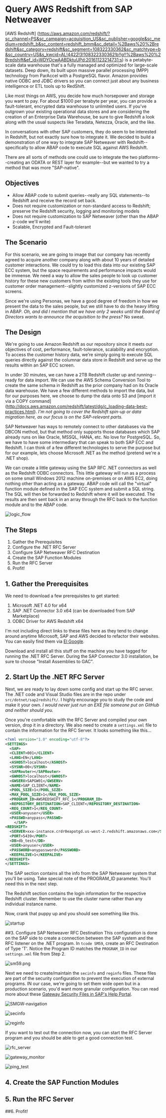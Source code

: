 # Query AWS Redshift from SAP Netweaver
[AWS Redshift] (https://aws.amazon.com/redshift/?sc_channel=PS&sc_campaign=acquisition_US&sc_publisher=google&sc_medium=redshift_b&sc_content=redshift_bmm&sc_detail=%2Baws%20%2Bredshift&sc_category=redshift&sc_segment=108322330362&sc_matchtype=b&sc_country=US&s_kwcid=AL!4422!3!108322330362!b!!g!!%2Baws%20%2Bredshift&ef_id=WDYOcwAABDktuUPd:20161123214731:s) is a petabyte-scale data warehouse that's a fully managed and optimized for large-scale datasets.  Deep down, its built upon massive parallel processing (MPP) technology from ParAccel with a PostgreSQL flavor.  Amazon provides native ODBC and JDBC drivers so you can connect just about any business intelligence or ETL tools up to RedShift.

Like most things on AWS, you decide how much horsepower and storage you want to pay.  For about $1000 per terabyte per year, you can provide a fault-tolerant, encrypted data warehouse to unlimited users.  If you've outgrown your existing operational data stores and are considering the creation of an Enterprise Data Warehouse, be sure to give Redshift a look along with the usual suspects like Teradata, Netezza, Oracle, and the like.

In conversations with other SAP customers, they do seem to be interested in Redshift, but not exactly sure how to integrate it.  We decided to build a demonstration of one way to integrate SAP Netweaver with Redshift--specifically to allow ABAP code to execute SQL against AWS Redshift.

There are all sorts of methods one could use to integrate the two platforms--creating an ODATA or REST layer for example--but we wanted to try a method that was more "SAP-native".

## Objectives
- Allow ABAP code to submit queries--really any SQL statements--to Redshift and receive the record set back.
- Does not require customization or non-standard access to Redshift; preserve the Redshift security, logging and monitoring models 
- Does not require customization to SAP Netweaver (other than the ABAP z-code we'll write)
- Scalable, Encrypted and Fault-tolerant

## The Scenario
For this scenario, we are going to image that our company has recently agreed to acquire another company along with about 10 years of detailed customer interactions.  We could try to load this data into our existing SAP ECC system, but the space requirements and performance impacts would be immense.  We need a way to allow the sales people to look up customer history for these new customers from within the existing tools they use for customer order management--slightly customized z-versions of SAP ECC screens.

Since we're using Personas, we have a good degree of freedom in how we present the data to the sales people, but we still have to do the heavy lifting in ABAP.  *Oh, and did I mention that we have only 2 weeks until the Board of Directors wants to announce the acquisition to the press?*  No sweat.

## The Design
We're going to use Amazon Redshift as our repository since it meets our objectives of cost, performance, fault-tolerance, scalability and encryption.  To access the customer history data, we're simply going to execute SQL queries directly against the columnar data store in Redshift and serve up the results within an SAP ECC screen.

In under 30 minutes, we can have a 2TB Redshift cluster up and running--ready for data import.   We can use the AWS Schema Conversion Tool to create the same schema in Redshift as the prior company had on its Oracle data warehouse.  We have a few different methods to import the data, but for our purposes here, we choose to dump the data onto S3 and [import it via a COPY command] (http://docs.aws.amazon.com/redshift/latest/dg/c_loading-data-best-practices.html).  *I'm not going to cover the Redshift spin-up or data migration here, as our focus is on the SAP-relevant parts.*

SAP Netweaver has ways to remotely connect to other databases via the DBCON method, but that method only supports those databases which SAP already runs on like Oracle, MSSQL, HANA, etc.  No love for PostgreSQL.  So, we have to have some intermediary that can speak to both SAP ECC and Redshift.   I can think of a few different technologies to serve the purpose but for our example, lets choose Microsoft .NET as the method (pretend we're a .NET shop).

We can create a little gateway using the SAP RFC .NET connectors as well as the Redshift ODBC connectors.  This little gateway will run as a process on some small Windows 2012 machine on-premises or on AWS EC2, doing nothing other than acting as a gateway.  ABAP code will call the "virtual" function module defined in the SAP ECC system and submit a SQL string.  The SQL will then be forwarded to Redshift where it will be executed.  The results are then sent back in an array through the RFC back to the function module and to the ABAP code.

![logic_flow](./img/logic_flow.png)

## The Steps
1. Gather the Prerequisites
2. Configure the .NET RFC Server
3. Configure SAP Netweaver RFC Destination
4. Create the SAP Function Modules
5. Run the RFC Server
6. Profit!

## 1. Gather the Prerequisites

We need to download a few prerequisites to get started:
1. Microsoft .NET 4.0 for x64
2. SAP .NET Connector 3.0 x64 (can be downloaded from SAP Marketplace)
3. ODBC Driver for AWS Redshift x64

I'm not including direct links to these files here as they tend to change around anytime Microsoft, SAP and AWS decided to refactor their websites.  You can easily find them via [El Google](https://www.google.com).

Download and install all this stuff on the machine you have tagged for running the .NET RFC Server.  During the SAP Connector 3.0 installation, be sure to choose "Install Assemblies to GAC".

## 2. Start Up the .NET RFC Server
Next, we are ready to lay down some config and start up the RFC server.  The .NET code and Visual Studio files are in the repo under `src/dotnet/sap2redshift/`.  I highly encourage you to study the code and make it your own.  *I would never just run an EXE file someone put on GitHub and neither should you.*

Once you're comfortable with the RFC Server and compiled your own version, drop it in a directory.  We also need to create a `settings.xml` file to contain the information for the RFC Server.  It looks something like this...

```xml
<?xml version="1.0" encoding="utf-8"?>
<SETTINGS>
  <SAP>
  <CLIENT>001</CLIENT>
  <LANG>EN</LANG>
  <ASHOST>localhost</ASHOST>
  <SYSNR>00</SYSNR>
  <SAPRouter></SAPRouter>
  <GWHOST>localhost</GWHOST>
  <GWSERV>SAPGW01</GWSERV>
  <NAME>SAP_CLIENT</NAME>
  <POOL_SIZE>1</POOL_SIZE>
  <MAX_POOL_SIZE>1</MAX_POOL_SIZE>
  <PROGRAM_ID>AWSREDSHIFT_RFC_1</PROGRAM_ID>
  <REPOSITORY_DESTINATION>SAP_CLIENT</REPOSITORY_DESTINATION>
  <REG_COUNT>1</REG_COUNT>
  <USER>anyuser</USER>
  <PASSWD>anypass</PASSWD>
    </SAP>
<REDSHIFT>
  <SERVER>xxx-instance.crdr0eapotgd.us-west-2.redshift.amazonaws.com</SERVER>
  <PORT>5439</PORT>
  <DB>db_test</DB>
  <USER>anyuser</USER>
  <PASSWORD>anypassword</PASSWORD>
  <KEEPALIVE>1</KEEPALIVE>
</REDSHIFT>
</SETTINGS>
```
The SAP section contains all the info from the SAP Netweaver system that you'll be using.  Take special note of the PROGRAM_ID parameter.  You'll need this in the next step.

The Redshift section contains the login information for the respective Redshift cluster.  Remember to use the cluster name rather than any individual instance name.

Now, crank that puppy up and you should see something like this.

![startup](./img/startup.png)

##3. Configure SAP Netweaver RFC Destination
This configuration is done on the SAP side to create a connection between the SAP system and the RFC listener on the .NET program. In `tcode SM59`, create an RFC Destination of Type 'T'.  Notice the Program ID matches the `PROGRAM_ID` in our `settings.xml` file from Step 2. 

![sm59.png](.img/sm59.png)

Next we need to create/maintain the `secinfo` and `reginfo` files.  These files are part of the security configuration to prevent the execution of external programs.  IN our case, we're going to set them wide open but in a production scenario, you'd want more granular configuration.  You can read more about these [Gateway Security Files in SAP's Help Portal](https://help.sap.com/saphelp_nw73/helpdata/en/e2/16d0427a2440fc8bfc25e786b8e11c/content.htm?frameset=/en/e2/16d0427a2440fc8bfc25e786b8e11c/frameset.htm&current_toc=/en/1d/bc8ac3c2604d678840c421c591a0a8/plain.htm&node_id=9).

![SMGW-navigation](./img/SMGW-navigation.png)

![secinfo](./img/secinfo.png)

![reginfo](./img/reginfo.png)

If you want to test out the connection now, you can start the RFC Server program and you should be able to get a good connection test.

![rfc_server](./img/rfc_server.png)

![gateway_monitor](./img/gateway_monitor.png)

![ping_test](./img/ping_test.png)



## 4. Create the SAP Function Modules

## 5. Run the RFC Server

##6. Profit!




